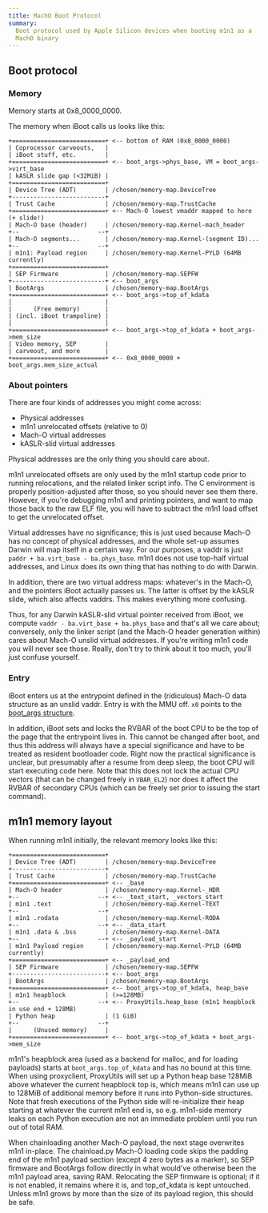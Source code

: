 ```yaml
---
title: MachO Boot Protocol
summary:
  Boot protocol used by Apple Silicon devices when booting m1n1 as a
  MachO binary
---
```


## Boot protocol

### Memory

Memory starts at 0x8_0000_0000.

The memory when iBoot calls us looks like this:

```
+==========================+ <-- bottom of RAM (0x8_0000_0000)
| Coprocessor carveouts,   |
| iBoot stuff, etc.        |
+==========================+ <-- boot_args->phys_base, VM = boot_args->virt_base
| kASLR slide gap (<32MiB) |
+==========================+
| Device Tree (ADT)        | /chosen/memory-map.DeviceTree
+--------------------------+
| Trust Cache              | /chosen/memory-map.TrustCache
+==========================+ <-- Mach-O lowest vmaddr mapped to here (+ slide!)
| Mach-O base (header)     | /chosen/memory-map.Kernel-mach_header
+--                      --+
| Mach-O segments...       | /chosen/memory-map.Kernel-(segment ID)...
+--                      --+
| m1n1: Payload region     | /chosen/memory-map.Kernel-PYLD (64MB currently)
+==========================+
| SEP Firmware             | /chosen/memory-map.SEPFW
+--------------------------+ <-- boot_args
| BootArgs                 | /chosen/memory-map.BootArgs
+==========================+ <-- boot_args->top_of_kdata
|                          |
|      (Free memory)       |
| (incl. iBoot trampoline) |
|                          |
+==========================+ <-- boot_args->top_of_kdata + boot_args->mem_size
| Video memory, SEP        |
| carveout, and more       |
+==========================+ <-- 0x8_0000_0000 + boot_args.mem_size_actual
```

### About pointers

There are four kinds of addresses you might come across:

* Physical addresses
* m1n1 unrelocated offsets (relative to 0)
* Mach-O virtual addresses
* kASLR-slid virtual addresses

Physical addresses are the only thing you should care about.

m1n1 unrelocated offsets are only used by the m1n1 startup code prior to running relocations, and
the related linker script info. The C environment is properly position-adjusted after those, so you
should never see them there. However, if you're debugging m1n1 and printing pointers, and want to
map those back to the raw ELF file, you will have to subtract the m1n1 load offset to get the
unrelocated offset.

Virtual addresses have no significance; this is just used because Mach-O has no concept of physical
addresses, and the whole set-up assumes Darwin will map itself in a certain way. For our purposes,
a vaddr is just `paddr + ba.virt_base - ba.phys_base`. m1n1 does not use top-half virtual addresses,
and Linux does its own thing that has nothing to do with Darwin.

In addition, there are two virtual address maps: whatever's in the Mach-O, and the pointers iBoot
actually passes us. The latter is offset by the kASLR slide, which also affects vaddrs. This makes
everything more confusing.

Thus, for any Darwin kASLR-slid virtual pointer received from iBoot, we compute
`vaddr - ba.virt_base + ba.phys_base` and that's all we care about; conversely, only the linker
script (and the Mach-O header generation within) cares about Mach-O unslid virtual addresses.
If you're writing m1n1 code you will never see those. Really, don't try to think about it too much,
you'll just confuse yourself.

### Entry

iBoot enters us at the entrypoint defined in the (ridiculous) Mach-O data structure as an unslid
vaddr. Entry is with the MMU off. `x0` points to the [boot_args structure](https://github.com/AsahiLinux/m1n1/blob/main/src/xnuboot.h).

In addition, iBoot sets and locks the RVBAR of the boot CPU to be the top of the page that the
entrypoint lives in. This cannot be changed after boot, and thus this address will always have
a special significance and have to be treated as resident bootloader code. Right now the practical
significance is unclear, but presumably after a resume from deep sleep, the boot CPU will start
executing code here. Note that this does not lock the actual CPU vectors (that can be changed
freely in `VBAR_EL2`) nor does it affect the RVBAR of secondary CPUs (which can be freely set prior
to issuing the start command).

## m1n1 memory layout

When running m1n1 initially, the relevant memory looks like this:

```
+==========================+
| Device Tree (ADT)        | /chosen/memory-map.DeviceTree
+--------------------------+
| Trust Cache              | /chosen/memory-map.TrustCache
+==========================+ <-- _base
| Mach-O header            | /chosen/memory-map.Kernel-_HDR
+--                      --+ <-- _text_start, _vectors_start
| m1n1 .text               | /chosen/memory-map.Kernel-TEXT
+--                      --+
| m1n1 .rodata             | /chosen/memory-map.Kernel-RODA
+--                      --+ <-- _data_start
| m1n1 .data & .bss        | /chosen/memory-map.Kernel-DATA
+--                      --+ <-- _payload_start
| m1n1 Payload region      | /chosen/memory-map.Kernel-PYLD (64MB currently)
+==========================+ <-- _payload_end
| SEP Firmware             | /chosen/memory-map.SEPFW
+--------------------------+ <-- boot_args
| BootArgs                 | /chosen/memory-map.BootArgs
+==========================+ <-- boot_args->top_of_kdata, heap_base
| m1n1 heapblock           | (>=128MB)
+--                      --+ <-- ProxyUtils.heap_base (m1n1 heapblock in use end + 128MB)
| Python heap              | (1 GiB)
+--                      --+
|      (Unused memory)     |
+==========================+ <-- boot_args->top_of_kdata + boot_args->mem_size
```

m1n1's heapblock area (used as a backend for malloc, and for loading payloads) starts at `boot_args.top_of_kdata` and has no bound at this time. When using proxyclient, ProxyUtils will set up a Python heap base 128MiB above whatever the current heapblock top is, which means m1n1 can use up to 128MiB of additional memory before it runs into Python-side structures. Note that fresh executions of the Python side will re-initialize their heap starting at whatever the current m1n1 end is, so e.g. m1n1-side memory leaks on each Python execution are not an immediate problem until you run out of total RAM.

When chainloading another Mach-O payload, the next stage overwrites m1n1 in-place. The chainload.py Mach-O loading code skips the padding end of the m1n1 payload section (except 4 zero bytes as a marker), so SEP firmware and BootArgs follow directly in what would've otherwise been the m1n1 payload area, saving RAM. Relocating the SEP firmware is optional; if it is not enabled, it remains where it is, and top_of_kdata is kept untouched. Unless m1n1 grows by more than the size of its payload region, this should be safe.
